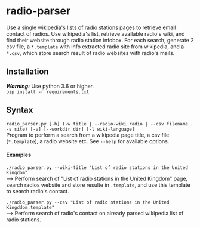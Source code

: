 # radio-parser
Use a single wikipedia's [lists of radio stations](https://en.wikipedia.org/wiki/Category:Lists_of_radio_stations_by_country) pages to retrieve email contact of radios. Use wikipedia's list, retrieve available radio's wiki, and find their website through radio station infobox. For each search, generate 2 csv file, a `*.template` with info extracted radio site from wikipedia, and a `*.csv`, which store search result of radio websites with radio's mails.

## Installation
***Warning:*** Use python 3.6 or higher.  
`pip install -r requirements.txt`

## Syntax
`radio_parser.py [-h] (-w title | --radio-wiki radio | --csv filename | -s site) [-v] [--workdir dir] [-l wiki-language]`  
Program to perform a search from a wikipedia page title, a csv file (`*.template`), a radio website etc.
See `--help` for available options.

#### Examples
`./radio_parser.py --wiki-title "List of radio stations in the United Kingdom"`  
--> Perform search of "List of radio stations in the United Kingdom" page, search radios website and store resulte in `.template`,
and use this template to search radio's contact.  

`./radio_parser.py --csv "List of radio stations in the United Kingddom.template"`  
--> Perform search of radio's contact on already parsed wikipedia list of radio stations.  
